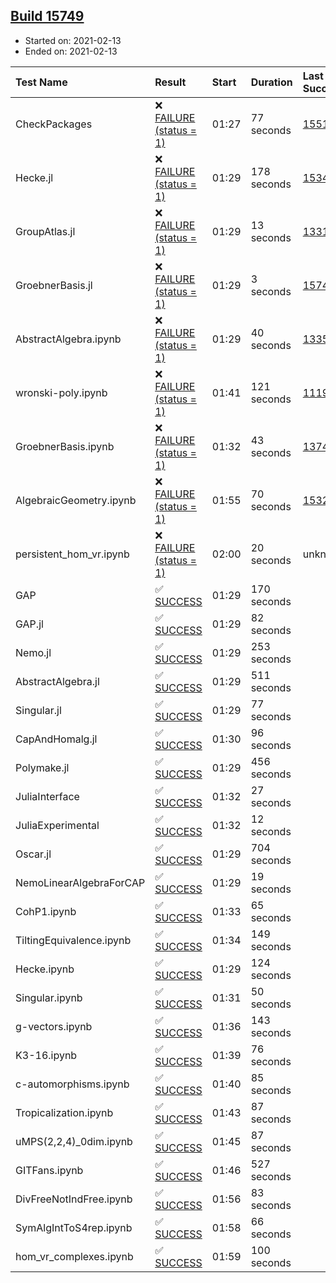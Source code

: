 ## [Build 15749](https://oscarci.mathematik.uni-kl.de/job/oscar/15749/)

* Started on: 2021-02-13
* Ended on: 2021-02-13

| Test Name    | Result | Start | Duration | Last Success | First Failure |
|:-------------|:-------|:------|:---------|:-------------|:--------------|
| CheckPackages | ❌ [FAILURE (status = 1)](https://oscarci.mathematik.uni-kl.de/job/oscar/15749/artifact/logs/build-15749/CheckPackages.log) | 01:27 | 77 seconds | [15514](https://oscarci.mathematik.uni-kl.de/job/oscar/15514/) | [15515](https://oscarci.mathematik.uni-kl.de/job/oscar/15515/) |
| Hecke.jl | ❌ [FAILURE (status = 1)](https://oscarci.mathematik.uni-kl.de/job/oscar/15749/artifact/logs/build-15749/Hecke.jl.log) | 01:29 | 178 seconds | [15344](https://oscarci.mathematik.uni-kl.de/job/oscar/15344/) | [15348](https://oscarci.mathematik.uni-kl.de/job/oscar/15348/) |
| GroupAtlas.jl | ❌ [FAILURE (status = 1)](https://oscarci.mathematik.uni-kl.de/job/oscar/15749/artifact/logs/build-15749/GroupAtlas.jl.log) | 01:29 | 13 seconds | [13311](https://oscarci.mathematik.uni-kl.de/job/oscar/13311/) | [13312](https://oscarci.mathematik.uni-kl.de/job/oscar/13312/) |
| GroebnerBasis.jl | ❌ [FAILURE (status = 1)](https://oscarci.mathematik.uni-kl.de/job/oscar/15749/artifact/logs/build-15749/GroebnerBasis.jl.log) | 01:29 | 3 seconds | [15745](https://oscarci.mathematik.uni-kl.de/job/oscar/15745/) | [15746](https://oscarci.mathematik.uni-kl.de/job/oscar/15746/) |
| AbstractAlgebra.ipynb | ❌ [FAILURE (status = 1)](https://oscarci.mathematik.uni-kl.de/job/oscar/15749/artifact/logs/build-15749/AbstractAlgebra.ipynb.log) | 01:29 | 40 seconds | [13355](https://oscarci.mathematik.uni-kl.de/job/oscar/13355/) | [13356](https://oscarci.mathematik.uni-kl.de/job/oscar/13356/) |
| wronski-poly.ipynb | ❌ [FAILURE (status = 1)](https://oscarci.mathematik.uni-kl.de/job/oscar/15749/artifact/logs/build-15749/wronski-poly.ipynb.log) | 01:41 | 121 seconds | [11192](https://oscarci.mathematik.uni-kl.de/job/oscar/11192/) | [11193](https://oscarci.mathematik.uni-kl.de/job/oscar/11193/) |
| GroebnerBasis.ipynb | ❌ [FAILURE (status = 1)](https://oscarci.mathematik.uni-kl.de/job/oscar/15749/artifact/logs/build-15749/GroebnerBasis.ipynb.log) | 01:32 | 43 seconds | [13748](https://oscarci.mathematik.uni-kl.de/job/oscar/13748/) | [13749](https://oscarci.mathematik.uni-kl.de/job/oscar/13749/) |
| AlgebraicGeometry.ipynb | ❌ [FAILURE (status = 1)](https://oscarci.mathematik.uni-kl.de/job/oscar/15749/artifact/logs/build-15749/AlgebraicGeometry.ipynb.log) | 01:55 | 70 seconds | [15322](https://oscarci.mathematik.uni-kl.de/job/oscar/15322/) | [15323](https://oscarci.mathematik.uni-kl.de/job/oscar/15323/) |
| persistent_hom_vr.ipynb | ❌ [FAILURE (status = 1)](https://oscarci.mathematik.uni-kl.de/job/oscar/15749/artifact/logs/build-15749/persistent_hom_vr.ipynb.log) | 02:00 | 20 seconds | unknown | unknown |
| GAP | ✅ [SUCCESS](https://oscarci.mathematik.uni-kl.de/job/oscar/15749/artifact/logs/build-15749/GAP.log) | 01:29 | 170 seconds |  |  |
| GAP.jl | ✅ [SUCCESS](https://oscarci.mathematik.uni-kl.de/job/oscar/15749/artifact/logs/build-15749/GAP.jl.log) | 01:29 | 82 seconds |  |  |
| Nemo.jl | ✅ [SUCCESS](https://oscarci.mathematik.uni-kl.de/job/oscar/15749/artifact/logs/build-15749/Nemo.jl.log) | 01:29 | 253 seconds |  |  |
| AbstractAlgebra.jl | ✅ [SUCCESS](https://oscarci.mathematik.uni-kl.de/job/oscar/15749/artifact/logs/build-15749/AbstractAlgebra.jl.log) | 01:29 | 511 seconds |  |  |
| Singular.jl | ✅ [SUCCESS](https://oscarci.mathematik.uni-kl.de/job/oscar/15749/artifact/logs/build-15749/Singular.jl.log) | 01:29 | 77 seconds |  |  |
| CapAndHomalg.jl | ✅ [SUCCESS](https://oscarci.mathematik.uni-kl.de/job/oscar/15749/artifact/logs/build-15749/CapAndHomalg.jl.log) | 01:30 | 96 seconds |  |  |
| Polymake.jl | ✅ [SUCCESS](https://oscarci.mathematik.uni-kl.de/job/oscar/15749/artifact/logs/build-15749/Polymake.jl.log) | 01:29 | 456 seconds |  |  |
| JuliaInterface | ✅ [SUCCESS](https://oscarci.mathematik.uni-kl.de/job/oscar/15749/artifact/logs/build-15749/JuliaInterface.log) | 01:32 | 27 seconds |  |  |
| JuliaExperimental | ✅ [SUCCESS](https://oscarci.mathematik.uni-kl.de/job/oscar/15749/artifact/logs/build-15749/JuliaExperimental.log) | 01:32 | 12 seconds |  |  |
| Oscar.jl | ✅ [SUCCESS](https://oscarci.mathematik.uni-kl.de/job/oscar/15749/artifact/logs/build-15749/Oscar.jl.log) | 01:29 | 704 seconds |  |  |
| NemoLinearAlgebraForCAP | ✅ [SUCCESS](https://oscarci.mathematik.uni-kl.de/job/oscar/15749/artifact/logs/build-15749/NemoLinearAlgebraForCAP.log) | 01:29 | 19 seconds |  |  |
| CohP1.ipynb | ✅ [SUCCESS](https://oscarci.mathematik.uni-kl.de/job/oscar/15749/artifact/logs/build-15749/CohP1.ipynb.log) | 01:33 | 65 seconds |  |  |
| TiltingEquivalence.ipynb | ✅ [SUCCESS](https://oscarci.mathematik.uni-kl.de/job/oscar/15749/artifact/logs/build-15749/TiltingEquivalence.ipynb.log) | 01:34 | 149 seconds |  |  |
| Hecke.ipynb | ✅ [SUCCESS](https://oscarci.mathematik.uni-kl.de/job/oscar/15749/artifact/logs/build-15749/Hecke.ipynb.log) | 01:29 | 124 seconds |  |  |
| Singular.ipynb | ✅ [SUCCESS](https://oscarci.mathematik.uni-kl.de/job/oscar/15749/artifact/logs/build-15749/Singular.ipynb.log) | 01:31 | 50 seconds |  |  |
| g-vectors.ipynb | ✅ [SUCCESS](https://oscarci.mathematik.uni-kl.de/job/oscar/15749/artifact/logs/build-15749/g-vectors.ipynb.log) | 01:36 | 143 seconds |  |  |
| K3-16.ipynb | ✅ [SUCCESS](https://oscarci.mathematik.uni-kl.de/job/oscar/15749/artifact/logs/build-15749/K3-16.ipynb.log) | 01:39 | 76 seconds |  |  |
| c-automorphisms.ipynb | ✅ [SUCCESS](https://oscarci.mathematik.uni-kl.de/job/oscar/15749/artifact/logs/build-15749/c-automorphisms.ipynb.log) | 01:40 | 85 seconds |  |  |
| Tropicalization.ipynb | ✅ [SUCCESS](https://oscarci.mathematik.uni-kl.de/job/oscar/15749/artifact/logs/build-15749/Tropicalization.ipynb.log) | 01:43 | 87 seconds |  |  |
| uMPS(2,2,4)_0dim.ipynb | ✅ [SUCCESS](https://oscarci.mathematik.uni-kl.de/job/oscar/15749/artifact/logs/build-15749/uMPS-2-2-4-_0dim.ipynb.log) | 01:45 | 87 seconds |  |  |
| GITFans.ipynb | ✅ [SUCCESS](https://oscarci.mathematik.uni-kl.de/job/oscar/15749/artifact/logs/build-15749/GITFans.ipynb.log) | 01:46 | 527 seconds |  |  |
| DivFreeNotIndFree.ipynb | ✅ [SUCCESS](https://oscarci.mathematik.uni-kl.de/job/oscar/15749/artifact/logs/build-15749/DivFreeNotIndFree.ipynb.log) | 01:56 | 83 seconds |  |  |
| SymAlgIntToS4rep.ipynb | ✅ [SUCCESS](https://oscarci.mathematik.uni-kl.de/job/oscar/15749/artifact/logs/build-15749/SymAlgIntToS4rep.ipynb.log) | 01:58 | 66 seconds |  |  |
| hom_vr_complexes.ipynb | ✅ [SUCCESS](https://oscarci.mathematik.uni-kl.de/job/oscar/15749/artifact/logs/build-15749/hom_vr_complexes.ipynb.log) | 01:59 | 100 seconds |  |  |
